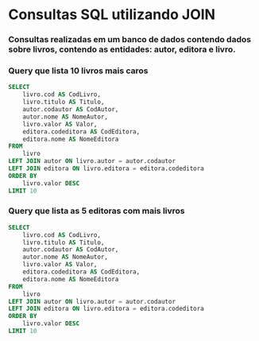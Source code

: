 # Consultas SQL utilizando JOIN
### Consultas realizadas em um banco de dados contendo dados sobre livros, contendo as entidades: autor, editora e livro.

### Query que lista 10 livros mais caros
```SQL
SELECT
	livro.cod AS CodLivro,
	livro.titulo AS Titulo,
	autor.codautor AS CodAutor,
	autor.nome AS NomeAutor,
	livro.valor AS Valor,
	editora.codeditora AS CodEditora,
	editora.nome AS NomeEditora
FROM
	livro
LEFT JOIN autor ON livro.autor = autor.codautor
LEFT JOIN editora ON livro.editora = editora.codeditora
ORDER BY
	livro.valor DESC
LIMIT 10
```
### Query que lista as 5 editoras com mais livros
```SQL
SELECT
	livro.cod AS CodLivro,
	livro.titulo AS Titulo,
	autor.codautor AS CodAutor,
	autor.nome AS NomeAutor,
	livro.valor AS Valor,
	editora.codeditora AS CodEditora,
	editora.nome AS NomeEditora
FROM
	livro
LEFT JOIN autor ON livro.autor = autor.codautor
LEFT JOIN editora ON livro.editora = editora.codeditora
ORDER BY
	livro.valor DESC
LIMIT 10
```
